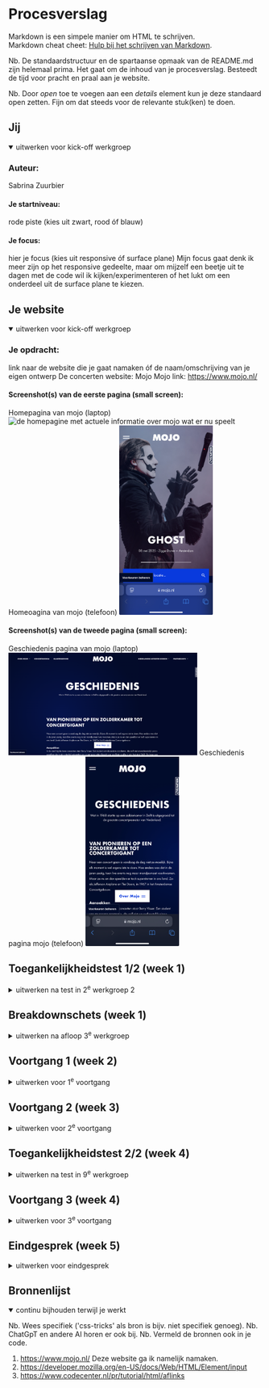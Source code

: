 # Procesverslag
Markdown is een simpele manier om HTML te schrijven.  
Markdown cheat cheet: [Hulp bij het schrijven van Markdown](https://github.com/adam-p/markdown-here/wiki/Markdown-Cheatsheet).

Nb. De standaardstructuur en de spartaanse opmaak van de README.md zijn helemaal prima. Het gaat om de inhoud van je procesverslag. Besteedt de tijd voor pracht en praal aan je website.

Nb. Door *open* toe te voegen aan een *details* element kun je deze standaard open zetten. Fijn om dat steeds voor de relevante stuk(ken) te doen.





## Jij

<details open>
  <summary>uitwerken voor kick-off werkgroep</summary>

  ### Auteur:
  Sabrina Zuurbier

  #### Je startniveau:
  rode piste (kies uit zwart, rood óf blauw)

  #### Je focus:
  hier je focus (kies uit responsive óf surface plane)
  Mijn focus gaat denk ik meer zijn op het responsive gedeelte, maar om mijzelf een beetje uit te dagen met de code wil ik kijken/experimenteren of het lukt om een onderdeel uit de surface plane te kiezen.
 
</details>





## Je website

<details open>
  <summary>uitwerken voor kick-off werkgroep</summary>

  ### Je opdracht:
  link naar de website die je gaat namaken óf de naam/omschrijving van je eigen ontwerp
  De concerten website: Mojo
  Mojo link: https://www.mojo.nl/ 

  #### Screenshot(s) van de eerste pagina (small screen): 
  Homepagina van mojo (laptop)
  <img src="readme-images/mojo-homepage.png" width="375px" alt="de homepagine met actuele informatie over mojo wat er nu speelt">
  Homeoagina van mojo (telefoon)
 <img src="readme-images/mojo-homepagina-telefoon.jpg" height="375px" alt="de homepagine met actuele informatie over mojo wat er nu speelt telefoon formaat">

  #### Screenshot(s) van de tweede pagina (small screen):
  Geschiedenis pagina van mojo (laptop)
  <img src="readme-images/mojo-geschiedenispagina.png" width="375px" alt="de geschiedenis pagina van mojo's">
  Geschiedenis pagina mojo (telefoon)
 <img src="readme-images/mojo-geschiedenis-telefoon.jpg" height="375px" alt="de geschiedenis pagina van mojo, telefoon formaat">
</details>



## Toegankelijkheidstest 1/2 (week 1)

<details>
  <summary>uitwerken na test in 2<sup>e</sup> werkgroep 2</summary>

  ### Bevindingen
 Bevindingen van crea de website van Maja: https://www.crea.nl/ 
 Bij een van de mogelijkheden bij november staan er pijltjes naar links en rechts die pakt hij helemaal niet.
 bij de dropdown menu krijg je geen optie om het te openen, na wat proberen moet je er alleen op enter klikken.
 Je moet wel weten wat level 3 heading betekent als je zo'n screenreader gebruikt.
 Je kan bij de evenementen krijg je niet de optie om erop te klikken, terwijl dit wel kan. Hij leest alleen de woorden voor.
 Hij benoemd de foto's niet.

 Bij mijn eigen site Mojo:
 -Soms slaat hij bepaalde dingen gewoon over. 
 -De ene keer pakt hij de images wel met de screenrecorder de andere keer niet.
 -Heel handig dat hij ook de tekst van de logo's voorleest. 
 -Wat praat het veel

 <bold> WCAG checklist </bold>
 <img src="readme-images/wcag-1.jpg" height="375px" alt="Pagina 1 van de wcag checklist">
  <img src="readme-images/wcag-2.jpg" height="375px" alt="Pagina 2 van de wcag checklist">
  <img src="readme-images/wcag-3.jpg" height="375px" alt="Pagina 3 van de wcag checklist">
  <img src="readme-images/wcag-4.jpg" height="375px" alt="Pagina 4 van de wcag checklist">
   <img src="readme-images/wcag5.jpg" height="375px" alt="Pagina 5 van de wcag 
   checklist">
  <img src="readme-images/wcag-6.jpg" height="375px" alt="Pagina 6 van de wcag checklist">


reflectie: 
Ik vond het best wel veel werk om in te vullen en sommige onderdelen van die WCAG checklist vond ik best wel lastig
te vinden. Maar ik snap het nut er wel van in.

Daarentegen vond ik die screenreader grappig om een keer mee gewerkt te hebben, maar ik vind
wel dat hij heel veel voorleest. Volgens mij zijn er ook veel meer functies waarbij je gerichter dingen kan
laten voorlezen, maar daar ben ik nog niet helemaal achter gekomen. 
</details>


## Breakdownschets (week 1)

<details>
  <summary>uitwerken na afloop 3<sup>e</sup> werkgroep</summary>

  ### de hele pagina: 
  <img src="readme-images/breakdownschets.jpg" width="375px" alt="breakdown van de hele pagina">

  ### dynamisch deel (bijv menu): 
  <img src="readme-images/menu-breakdown.png" width="375px" alt="breakdown van een dynamisch deel">

  ### wellicht nog een dynamisch deel (bijv filter): 
  <img src="readme-images/filter-breakdown.png" height="375px" alt="breakdown van nog een dynamisch deel">

Reflectie: 
Dit vond ik wel een handige opgave om te doen, want zo heb je meteen een overzicht over hoe jouw html pagina
eruit moet komen te zien en dat is prettig. Soms vond ik het bij mojo best wel lastig om te benoemen of het logo nu 
een afbeelding is of een tekst. En de datum bij elke event nu een footer is of gewoon een p. 

</details>





## Voortgang 1 (week 2)

<details>
  <summary>uitwerken voor 1<sup>e</sup> voortgang</summary>

  ### Stand van zaken
  hier dit ging goed & dit was lastig (neem ook screenshots op van delen van je website en code)


  ### Agenda voor meeting
  samen met je groepje opstellen

  | student 1      | student 2          | student 3    | student 4        |
  | ---            | ---                | ---          | ---              |
  | dit bespreken  | en dit             | en ik dit    | en dan ik dat    |
  | en dat ook nog | dit als er tijd is | nog een punt | dit wil ik zeker |
  | ...            | ...                | ...          | ...              |


  ### Verslag van meeting
  hier na afloop snel de uitkomsten van de meeting vastleggen

  - punt 1
  - punt 2
  - nog een punt
  - ...

</details>





## Voortgang 2 (week 3)

<details>
  <summary>uitwerken voor 2<sup>e</sup> voortgang</summary>

  ### Stand van zaken
  hier dit ging goed & dit was lastig (neem ook screenshots op van delen van je website en code)


  ### Agenda voor meeting
  samen met je groepje opstellen

  | student 1      | student 2          | student 3    | student 4        |
  | ---            | ---                | ---          | ---              |
  | dit bespreken  | en dit             | en ik dit    | en dan ik dat    |
  | en dat ook nog | dit als er tijd is | nog een punt | dit wil ik zeker |
  | ...            | ...                | ...          | ...              |


  ### Verslag van meeting
  hier na afloop snel de uitkomsten van de meeting vastleggen

  - punt 1
  - punt 2
  - nog een punt
- ...

</details>





## Toegankelijkheidstest 2/2 (week 4)

<details>
  <summary>uitwerken na test in 9<sup>e</sup> werkgroep</summary>

  ### Bevindingen
  Lijst met je bevindingen die in de test naar voren kwamen (geef ook aan wat er verbeterd is):

</details>





## Voortgang 3 (week 4)

<details>
  <summary>uitwerken voor 3<sup>e</sup> voortgang</summary>

  ### Stand van zaken
  hier dit ging goed & dit was lastig (neem ook screenshots op van delen van je website en code)


  ### Agenda voor meeting
  samen met je groepje opstellen

  | student 1      | student 2          | student 3    | student 4        |
  | ---            | ---                | ---          | ---              |
  | dit bespreken  | en dit             | en ik dit    | en dan ik dat    |
  | en dat ook nog | dit als er tijd is | nog een punt | dit wil ik zeker |
  | ...            | ...                | ...          | ...              |


  ### Verslag van meeting
  hier na afloop snel de uitkomsten van de meeting vastleggen

  - punt 1
  - punt 2
  - nog een punt
  - ...

</details>





## Eindgesprek (week 5)

<details>
  <summary>uitwerken voor eindgesprek</summary>

  ### Je uitkomst - karakteristiek screenshots:
  <img src="readme-images/dummy-plaatje.jpg" width="375px" alt="uitomst opdracht 1">


  ### Dit ging goed/Heb ik geleerd: 
  Korte omschrijving met plaatjes

  <img src="readme-images/dummy-plaatje.jpg" width="375px" alt="top">


  ### Dit was lastig/Is niet gelukt:
  Korte omschrijving met plaatjes

  <img src="readme-images/dummy-plaatje.jpg" width="375px" alt="bummer">
</details>





## Bronnenlijst

<details open>
  <summary>continu bijhouden terwijl je werkt</summary>

  Nb. Wees specifiek ('css-tricks' als bron is bijv. niet specifiek genoeg). 
  Nb. ChatGpT en andere AI horen er ook bij.
  Nb. Vermeld de bronnen ook in je code.

  1. https://www.mojo.nl/ Deze website ga ik namelijk namaken.
  2. https://developer.mozilla.org/en-US/docs/Web/HTML/Element/input 
  3. https://www.codecenter.nl/pr/tutorial/html/aflinks

</details>